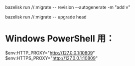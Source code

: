 

<!-- bazel run //:migrate -- revision --autogenerate -m "add email" -->
bazelisk run //:migrate -- revision --autogenerate    -m "add   v"

bazelisk run //:migrate -- upgrade head

# Windows PowerShell 用：
$env:HTTP_PROXY="http://127.0.0.1:10809"
$env:HTTPS_PROXY="http://127.0.0.1:10809"



